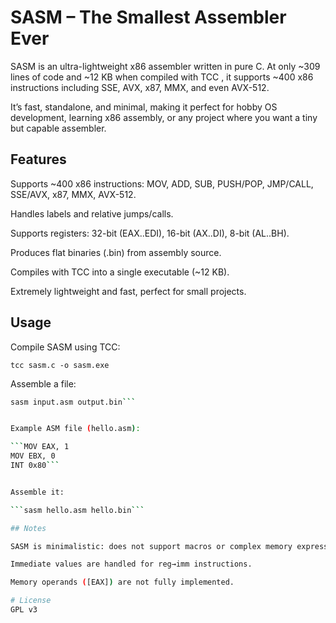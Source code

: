 # SASM – The Smallest Assembler Ever

SASM is an ultra-lightweight x86 assembler written in pure C. At only ~309 lines of code and ~12 KB when compiled with TCC
, it supports ~400 x86 instructions including SSE, AVX, x87, MMX, and even AVX-512.

It’s fast, standalone, and minimal, making it perfect for hobby OS development, learning x86 assembly, or any project where you want a tiny but capable assembler.

## Features

Supports ~400 x86 instructions: MOV, ADD, SUB, PUSH/POP, JMP/CALL, SSE/AVX, x87, MMX, AVX-512.

Handles labels and relative jumps/calls.

Supports registers: 32-bit (EAX..EDI), 16-bit (AX..DI), 8-bit (AL..BH).

Produces flat binaries (.bin) from assembly source.

Compiles with TCC into a single executable (~12 KB).

Extremely lightweight and fast, perfect for small projects.

## Usage

Compile SASM using TCC:

```tcc sasm.c -o sasm.exe```


Assemble a file:

```bash
sasm input.asm output.bin```


Example ASM file (hello.asm):

```MOV EAX, 1
MOV EBX, 0
INT 0x80```


Assemble it:

```sasm hello.asm hello.bin```

## Notes

SASM is minimalistic: does not support macros or complex memory expressions yet.

Immediate values are handled for reg→imm instructions.

Memory operands ([EAX]) are not fully implemented.

# License
GPL v3